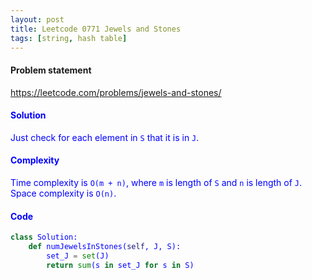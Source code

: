 ```yaml
---
layout: post
title: Leetcode 0771 Jewels and Stones
tags: [string, hash table]
---
```


#### Problem statement

<a href="https://leetcode.com/problems/jewels-and-stones/"> <font color = blue>https://leetcode.com/problems/jewels-and-stones/

#### Solution
Just check for each element in `S` that it is in `J`.

#### Complexity
Time complexity is `O(m + n)`, where `m` is length of `S` and `n` is length of `J`. Space complexity is `O(n)`.

#### Code
```python
class Solution:
    def numJewelsInStones(self, J, S):
        set_J = set(J)
        return sum(s in set_J for s in S)
```

